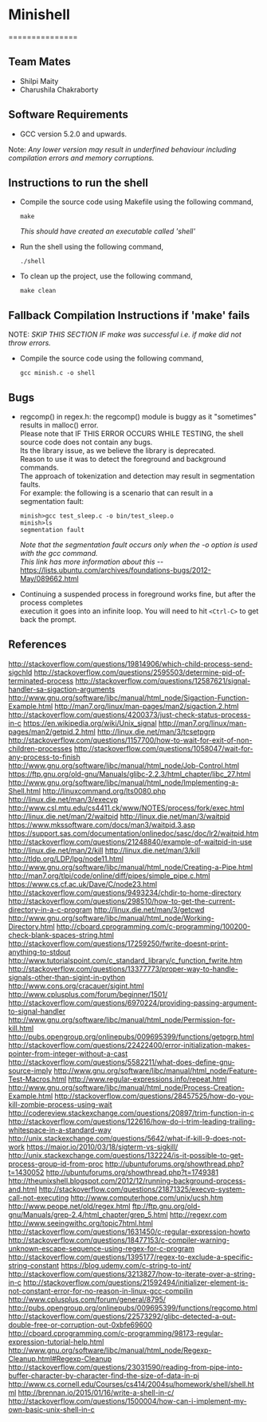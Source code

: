 # **Minishell**
===============

## **Team Mates**
- Shilpi Maity
- Charushila Chakraborty

## **Software Requirements**
- GCC version 5.2.0 and upwards.

Note: *Any lower version may result in underfined behaviour including compilation errors and memory corruptions.*

## **Instructions to run the shell**
- Compile the source code using Makefile using the following command,  

  ```
  make
  ```  
  *This should have created an executable called 'shell'*  

- Run the shell using the following command,  

  ```
  ./shell
  ```  

- To clean up the project, use the following command,  

  ```
  make clean
  ```

## **Fallback Compilation Instructions if 'make' fails**
NOTE: *SKIP THIS SECTION IF make was successful i.e. if make did not throw errors.*

- Compile the source code using the following command,  

  ```
  gcc minish.c -o shell
  ```

## **Bugs**
-  regcomp() in regex.h: the regcomp() module is buggy as it "sometimes" results in malloc() error.  
   Please note that IF THIS ERROR OCCURS WHILE TESTING, the shell source code does not contain any bugs.  
   Its the library issue, as we believe the library is deprecated.  
   Reason to use it was to detect the foreground and background commands.  
   The approach of tokenization and detection may result in segmentation faults.  
   For example: the following is a scenario that can result in a segmentation fault:  

   ```
   minish>gcc test_sleep.c -o bin/test_sleep.o
   minish>ls
   segmentation fault
   ```  

   *Note that the segmentation fault occurs only when the -o option is used with the gcc command.*  
   *This link has more information about this --* https://lists.ubuntu.com/archives/foundations-bugs/2012-May/089662.html

- Continuing a suspended process in foreground works fine, but after the process completes  
  execution it goes into an infinite loop. You will need to hit `<Ctrl-C>` to get back the prompt.

## **References**
http://stackoverflow.com/questions/19814906/which-child-process-send-sigchld
http://stackoverflow.com/questions/2595503/determine-pid-of-terminated-process
http://stackoverflow.com/questions/12587621/signal-handler-sa-sigaction-arguments
http://www.gnu.org/software/libc/manual/html_node/Sigaction-Function-Example.html
http://man7.org/linux/man-pages/man2/sigaction.2.html
http://stackoverflow.com/questions/4200373/just-check-status-process-in-c
https://en.wikipedia.org/wiki/Unix_signal
http://man7.org/linux/man-pages/man2/getpid.2.html
http://linux.die.net/man/3/tcsetpgrp
http://stackoverflow.com/questions/1157700/how-to-wait-for-exit-of-non-children-processes
http://stackoverflow.com/questions/1058047/wait-for-any-process-to-finish
http://www.gnu.org/software/libc/manual/html_node/Job-Control.html
https://ftp.gnu.org/old-gnu/Manuals/glibc-2.2.3/html_chapter/libc_27.html
http://www.gnu.org/software/libc/manual/html_node/Implementing-a-Shell.html
http://linuxcommand.org/lts0080.php
http://linux.die.net/man/3/execvp
http://www.csl.mtu.edu/cs4411.ck/www/NOTES/process/fork/exec.html
http://linux.die.net/man/2/waitpid
http://linux.die.net/man/3/waitpid
https://www.mkssoftware.com/docs/man3/waitpid.3.asp
https://support.sas.com/documentation/onlinedoc/sasc/doc/lr2/waitpid.htm
http://stackoverflow.com/questions/21248840/example-of-waitpid-in-use
http://linux.die.net/man/2/kill
http://linux.die.net/man/3/kill
http://tldp.org/LDP/lpg/node11.html
http://www.gnu.org/software/libc/manual/html_node/Creating-a-Pipe.html
http://man7.org/tlpi/code/online/diff/pipes/simple_pipe.c.html
https://www.cs.cf.ac.uk/Dave/C/node23.html
http://stackoverflow.com/questions/9493234/chdir-to-home-directory
http://stackoverflow.com/questions/298510/how-to-get-the-current-directory-in-a-c-program
http://linux.die.net/man/3/getcwd
http://www.gnu.org/software/libc/manual/html_node/Working-Directory.html
http://cboard.cprogramming.com/c-programming/100200-check-blank-spaces-string.html
http://stackoverflow.com/questions/17259250/fwrite-doesnt-print-anything-to-stdout
http://www.tutorialspoint.com/c_standard_library/c_function_fwrite.htm
http://stackoverflow.com/questions/13377773/proper-way-to-handle-signals-other-than-sigint-in-python
http://www.cons.org/cracauer/sigint.html
http://www.cplusplus.com/forum/beginner/1501/
http://stackoverflow.com/questions/6970224/providing-passing-argument-to-signal-handler
http://www.gnu.org/software/libc/manual/html_node/Permission-for-kill.html
http://pubs.opengroup.org/onlinepubs/009695399/functions/getpgrp.html
http://stackoverflow.com/questions/22422400/error-initialization-makes-pointer-from-integer-without-a-cast
http://stackoverflow.com/questions/5582211/what-does-define-gnu-source-imply
http://www.gnu.org/software/libc/manual/html_node/Feature-Test-Macros.html
http://www.regular-expressions.info/repeat.html
http://www.gnu.org/software/libc/manual/html_node/Process-Creation-Example.html
http://stackoverflow.com/questions/28457525/how-do-you-kill-zombie-process-using-wait
http://codereview.stackexchange.com/questions/20897/trim-function-in-c
http://stackoverflow.com/questions/122616/how-do-i-trim-leading-trailing-whitespace-in-a-standard-way
http://unix.stackexchange.com/questions/5642/what-if-kill-9-does-not-work
https://major.io/2010/03/18/sigterm-vs-sigkill/
http://unix.stackexchange.com/questions/132224/is-it-possible-to-get-process-group-id-from-proc
http://ubuntuforums.org/showthread.php?t=1430052
http://ubuntuforums.org/showthread.php?t=1749381
http://theunixshell.blogspot.com/2012/12/running-background-process-and.html
http://stackoverflow.com/questions/21871325/execvp-system-call-not-executing
http://www.computerhope.com/unix/ucsh.htm
http://www.peope.net/old/regex.html
ftp://ftp.gnu.org/old-gnu/Manuals/grep-2.4/html_chapter/grep_5.html
http://regexr.com
http://www.seeingwithc.org/topic7html.html
http://stackoverflow.com/questions/1631450/c-regular-expression-howto
http://stackoverflow.com/questions/18477153/c-compiler-warning-unknown-escape-sequence-using-regex-for-c-program
http://stackoverflow.com/questions/1395177/regex-to-exclude-a-specific-string-constant
https://blog.udemy.com/c-string-to-int/
http://stackoverflow.com/questions/3213827/how-to-iterate-over-a-string-in-c
http://stackoverflow.com/questions/21592494/initializer-element-is-not-constant-error-for-no-reason-in-linux-gcc-compilin
http://www.cplusplus.com/forum/general/8795/
http://pubs.opengroup.org/onlinepubs/009695399/functions/regcomp.html
http://stackoverflow.com/questions/22573292/glibc-detected-a-out-double-free-or-corruption-out-0xbfe69600
http://cboard.cprogramming.com/c-programming/98173-regular-expression-tutorial-help.html
http://www.gnu.org/software/libc/manual/html_node/Regexp-Cleanup.html#Regexp-Cleanup
http://stackoverflow.com/questions/23031590/reading-from-pipe-into-buffer-character-by-character-find-the-size-of-data-in-pi
http://www.cs.cornell.edu/Courses/cs414/2004su/homework/shell/shell.html
http://brennan.io/2015/01/16/write-a-shell-in-c/
http://stackoverflow.com/questions/1500004/how-can-i-implement-my-own-basic-unix-shell-in-c
